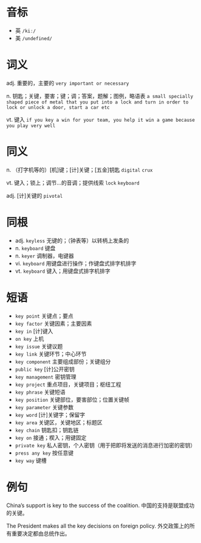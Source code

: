 # 音标

- 英 `/kiː/`
- 美 `/undefined/`

# 词义

adj. 重要的，主要的
`very important or necessary`

n. 钥匙；关键，要害；键；调；答案，题解；图例，略语表
`a small specially shaped piece of metal that you put into a lock and turn in order to lock or unlock a door, start a car etc`

vt. 键入
`if you key a win for your team, you help it win a game because you play very well`

# 同义

n. （打字机等的）[机]键；[计]关键；[五金]钥匙
`digital` `crux`

vt. 键入；锁上；调节…的音调；提供线索
`lock` `keyboard`

adj. [计]关键的
`pivotal`

# 同根

- adj. `keyless` 无键的；（钟表等）以转柄上发条的
- n. `keyboard` 键盘
- n. `keyer` 调制器，电键器
- vi. `keyboard` 用键盘进行操作；作键盘式排字机排字
- vt. `keyboard` 键入；用键盘式排字机排字

# 短语

- `key point` 关键点；要点
- `key factor` 关键因素；主要因素
- `key in` [计]键入
- `on key` 上机
- `key issue` 关键议题
- `key link` 关键环节；中心环节
- `key component` 主要组成部份；关键组分
- `public key` [计]公开密钥
- `key management` 密钥管理
- `key project` 重点项目，关键项目；枢纽工程
- `key phrase` 关键短语
- `key position` 关键部位，要害部位；位置关键帧
- `key parameter` 关键参数
- `key word` [计]关键字；保留字
- `key area` 关键区，关键地区；标题区
- `key chain` 钥匙扣；钥匙链
- `key on` 接通；楔入；用键固定
- `private key` 私人密钥，个人密钥（用于把即将发送的消息进行加密的密钥）
- `press any key` 按任意键
- `key way` 键槽

# 例句

China’s support is key to the success of the coalition.
中国的支持是联盟成功的关键。

The President makes all the key decisions on foreign policy.
外交政策上的所有重要决定都由总统作出。


